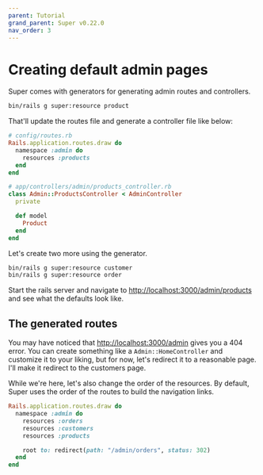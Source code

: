 ```yaml
---
parent: Tutorial
grand_parent: Super v0.22.0
nav_order: 3
---
```

# Creating default admin pages

Super comes with generators for generating admin routes and controllers.

```sh
bin/rails g super:resource product
```

That'll update the routes file and generate a controller file like below:

```ruby
# config/routes.rb
Rails.application.routes.draw do
  namespace :admin do
    resources :products
  end
end

# app/controllers/admin/products_controller.rb
class Admin::ProductsController < AdminController
  private

  def model
    Product
  end
end
```

Let's create two more using the generator.

```sh
bin/rails g super:resource customer
bin/rails g super:resource order
```

Start the rails server and navigate to <http://localhost:3000/admin/products> and see what the defaults look like.


## The generated routes

You may have noticed that <http://localhost:3000/admin> gives you a 404 error. You can create something like a `Admin::HomeController` and customize it to your liking, but for now, let's redirect it to a reasonable page. I'll make it redirect to the customers page.

While we're here, let's also change the order of the resources. By default, Super uses the order of the routes to build the navigation links.

```ruby
Rails.application.routes.draw do
  namespace :admin do
    resources :orders
    resources :customers
    resources :products

    root to: redirect(path: "/admin/orders", status: 302)
  end
end
```
